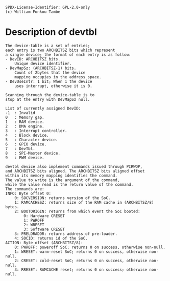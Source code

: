 	SPDX-License-Identifier: GPL-2.0-only
	(c) William Fonkou Tambe

# Description of devtbl

	The device-table is a set of entries;
	each entry is two ARCHBITSZ bits which represent
	a single device; the format of each entry is as follow:
	- DevID: ARCHBITSZ bits.
		Unique device identifier.
	- DevMapSz: (ARCHBITSZ-1) bits.
		Count of 2bytes that the device
		mapping occupies in the address space.
	- DevUseIntr: 1 bit; When 1 the device
		uses interrupt, otherwise it is 0.

	Scanning through the device-table is to
	stop at the entry with DevMapSz null.

	List of currently assigned DevID:
	-1	: Invalid
	0	: Memory gap.
	1	: RAM device.
	2	: DMA engine.
	3	: Interrupt controller.
	4	: Block device.
	5	: Character device.
	6	: GPIO device.
	7	: DevTbl.
	8	: SPI-Master device.
	9	: PWM device.

	devtbl device also implement commands issued through PIRWOP,
	and ARCHBITSZ bits aligned. The ARCHBITSZ bits aligned offset
	within its memory mapping identifies the command.
	The value to write is the argument of the command,
	while the value read is the return value of the command.
	The commands are:
	INFO: Byte offset 0:
		0: SOCVERSION: returns version of the SoC.
		1: RAMCACHESZ: returns size of the RAM cache in (ARCHBITSZ/8) bytes.
		2: BOOTORIGIN: returns from which event the SoC booted:
			0: Hardware CRESET
			1: PWROFF
			2: WRESET
			3: Software CRESET
		3: PRELDRADDR: returns address of pre-loader.
		4: SOCID: returns id of the SoC.
	ACTION: Byte offset (ARCHBITSZ/8):
		0: PWROFF: poweroff SoC; returns 0 on success, otherwise non-null.
		1: WRESET: warm-reset SoC; returns 0 on success, otherwise non-null.
		2: CRESET: cold-reset SoC; returns 0 on success, otherwise non-null.
		3: RRESET: RAMCACHE reset; returns 0 on success; otherwise non-null.
